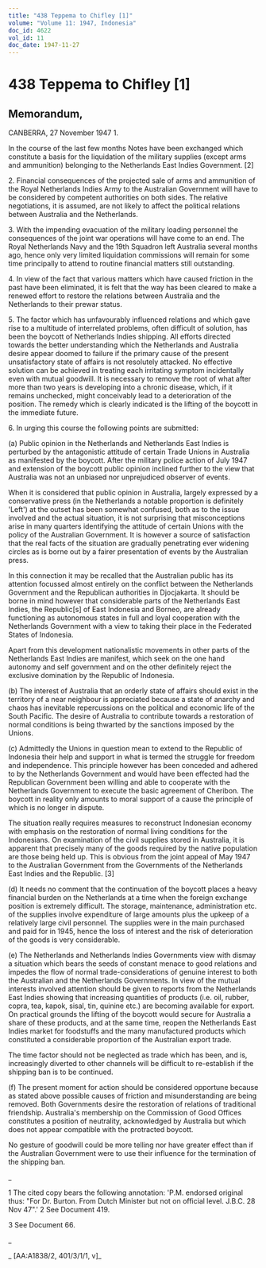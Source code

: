 ```yaml
---
title: "438 Teppema to Chifley [1]"
volume: "Volume 11: 1947, Indonesia"
doc_id: 4622
vol_id: 11
doc_date: 1947-11-27
---
```


# 438 Teppema to Chifley [1]

## Memorandum,

CANBERRA, 27 November 1947 1.

In the course of the last few months Notes have been exchanged which constitute a basis for the liquidation of the military supplies (except arms and ammunition) belonging to the Netherlands East Indies Government. [2]

2\. Financial consequences of the projected sale of arms and ammunition of the Royal Netherlands Indies Army to the Australian Government will have to be considered by competent authorities on both sides. The relative negotiations, it is assumed, are not likely to affect the political relations between Australia and the Netherlands.

3\. With the impending evacuation of the military loading personnel the consequences of the joint war operations will have come to an end. The Royal Netherlands Navy and the 19th Squadron left Australia several months ago, hence only very limited liquidation commissions will remain for some time principally to attend to routine financial matters still outstanding.

4\. In view of the fact that various matters which have caused friction in the past have been eliminated, it is felt that the way has been cleared to make a renewed effort to restore the relations between Australia and the Netherlands to their prewar status.

5\. The factor which has unfavourably influenced relations and which gave rise to a multitude of interrelated problems, often difficult of solution, has been the boycott of Netherlands Indies shipping. All efforts directed towards the better understanding which the Netherlands and Australia desire appear doomed to failure if the primary cause of the present unsatisfactory state of affairs is not resolutely attacked. No effective solution can be achieved in treating each irritating symptom incidentally even with mutual goodwill. It is necessary to remove the root of what after more than two years is developing into a chronic disease, which, if it remains unchecked, might conceivably lead to a deterioration of the position. The remedy which is clearly indicated is the lifting of the boycott in the immediate future.

6\. In urging this course the following points are submitted:

(a) Public opinion in the Netherlands and Netherlands East Indies is perturbed by the antagonistic attitude of certain Trade Unions in Australia as manifested by the boycott. After the military police action of July 1947 and extension of the boycott public opinion inclined further to the view that Australia was not an unbiased nor unprejudiced observer of events.

When it is considered that public opinion in Australia, largely expressed by a conservative press (in the Netherlands a notable proportion is definitely 'Left') at the outset has been somewhat confused, both as to the issue involved and the actual situation, it is not surprising that misconceptions arise in many quarters identifying the attitude of certain Unions with the policy of the Australian Government. It is however a source of satisfaction that the real facts of the situation are gradually penetrating ever widening circles as is borne out by a fairer presentation of events by the Australian press.

In this connection it may be recalled that the Australian public has its attention focussed almost entirely on the conflict between the Netherlands Government and the Republican authorities in Djocjakarta. It should be borne in mind however that considerable parts of the Netherlands East Indies, the Republic[s] of East Indonesia and Borneo, are already functioning as autonomous states in full and loyal cooperation with the Netherlands Government with a view to taking their place in the Federated States of Indonesia.

Apart from this development nationalistic movements in other parts of the Netherlands East Indies are manifest, which seek on the one hand autonomy and self government and on the other definitely reject the exclusive domination by the Republic of Indonesia.

(b) The interest of Australia that an orderly state of affairs should exist in the territory of a near neighbour is appreciated because a state of anarchy and chaos has inevitable repercussions on the political and economic life of the South Pacific. The desire of Australia to contribute towards a restoration of normal conditions is being thwarted by the sanctions imposed by the Unions.

(c) Admittedly the Unions in question mean to extend to the Republic of Indonesia their help and support in what is termed the struggle for freedom and independence. This principle however has been conceded and adhered to by the Netherlands Government and would have been effected had the Republican Government been willing and able to cooperate with the Netherlands Government to execute the basic agreement of Cheribon. The boycott in reality only amounts to moral support of a cause the principle of which is no longer in dispute.

The situation really requires measures to reconstruct Indonesian economy with emphasis on the restoration of normal living conditions for the Indonesians. On examination of the civil supplies stored in Australia, it is apparent that precisely many of the goods required by the native population are those being held up. This is obvious from the joint appeal of May 1947 to the Australian Government from the Governments of the Netherlands East Indies and the Republic. [3]

(d) It needs no comment that the continuation of the boycott places a heavy financial burden on the Netherlands at a time when the foreign exchange position is extremely difficult. The storage, maintenance, administration etc. of the supplies involve expenditure of large amounts plus the upkeep of a relatively large civil personnel. The supplies were in the main purchased and paid for in 1945, hence the loss of interest and the risk of deterioration of the goods is very considerable.

(e) The Netherlands and Netherlands Indies Governments view with dismay a situation which bears the seeds of constant menace to good relations and impedes the flow of normal trade-considerations of genuine interest to both the Australian and the Netherlands Governments. In view of the mutual interests involved attention should be given to reports from the Netherlands East Indies showing that increasing quantities of products (i.e. oil, rubber, copra, tea, kapok, sisal, tin, quinine etc.) are becoming available for export. On practical grounds the lifting of the boycott would secure for Australia a share of these products, and at the same time, reopen the Netherlands East Indies market for foodstuffs and the many manufactured products which constituted a considerable proportion of the Australian export trade.

The time factor should not be neglected as trade which has been, and is, increasingly diverted to other channels will be difficult to re-establish if the shipping ban is to be continued.

(f) The present moment for action should be considered opportune because as stated above possible causes of friction and misunderstanding are being removed. Both Governments desire the restoration of relations of traditional friendship. Australia's membership on the Commission of Good Offices constitutes a position of neutrality, acknowledged by Australia but which does not appear compatible with the protracted boycott.

No gesture of goodwill could be more telling nor have greater effect than if the Australian Government were to use their influence for the termination of the shipping ban.

_

1 The cited copy bears the following annotation: 'P.M. endorsed original thus: "For Dr. Burton. From Dutch Minister but not on official level. J.B.C. 28 Nov 47".' 2 See Document 419.

3 See Document 66.

_

_ [AA:A1838/2, 401/3/1/1, v]_
